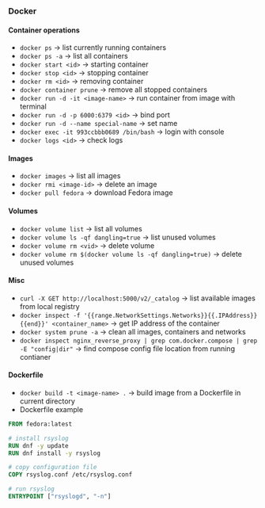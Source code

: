 ### Docker
#### Container operations
* `docker ps` -> list currently running containers
* `docker ps -a` -> list all containers 
* `docker start <id>` -> starting container 
* `docker stop <id>` -> stopping container 
* `docker rm <id>` -> removing container 
* `docker container prune` -> remove all stopped containers 
* `docker run -d -it <image-name>` -> run container from image with terminal 
* `docker run -d -p 6000:6379 <id>` -> bind port
* `docker run -d --name special-name` -> set name 
* `docker exec -it 993ccbbb0689 /bin/bash` -> login with console 
* `docker logs <id>` -> check logs 

#### Images
* `docker images` -> list all images 
* `docker rmi <image-id>` -> delete an image 
* `docker pull fedora` -> download Fedora image 

#### Volumes
* `docker volume list` -> list all volumes
* `docker volume ls -qf dangling=true` -> list unused volumes
* `docker volume rm <vid>` -> delete volume
* `docker volume rm $(docker volume ls -qf dangling=true)` -> delete unused volumes

#### Misc
* `curl -X GET http://localhost:5000/v2/_catalog` -> list available images from local registry 
* `docker inspect -f '{{range.NetworkSettings.Networks}}{{.IPAddress}}{{end}}' <container_name>` -> get IP address of the container 
* `docker system prune -a` -> clean all images, containers and networks
* `docker inspect nginx_reverse_proxy | grep com.docker.compose | grep -E "config|dir"` -> find compose config file location from running contianer

#### Dockerfile
* `docker build -t <image-name> .` -> build image from a Dockerfile in current directory 
* Dockerfile example
```dockerfile
FROM fedora:latest

# install rsyslog
RUN dnf -y update
RUN dnf install -y rsyslog

# copy configuration file
COPY rsyslog.conf /etc/rsyslog.conf

# run rsyslog
ENTRYPOINT ["rsyslogd", "-n"]
```
